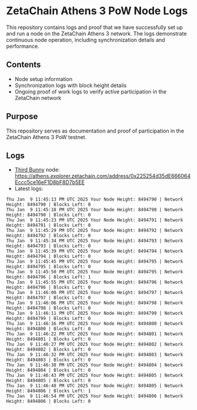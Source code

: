 # ZetaChain Athens 3 PoW Node Logs
This repository contains logs and proof that we have successfully set up and run a node on the ZetaChain Athens 3 network. The logs demonstrate continuous node operation, including synchronization details and performance.

## Contents
- Node setup information
- Synchronization logs with block height details
- Ongoing proof of work logs to verify active participation in the ZetaChain network

## Purpose
This repository serves as documentation and proof of participation in the ZetaChain Athens 3 PoW testnet.

## Logs

- [Third Bunny](https://thirdbunny.xyz/) node: https://athens.explorer.zetachain.com/address/0x225254d35dE666064Eccc5ce16eF1D8bF8D7b5EE
- Latest logs:
```
Thu Jan  9 11:45:13 PM UTC 2025 Your Node Height: 8494790 | Network Height: 8494790 | Blocks Left: 0
Thu Jan  9 11:45:18 PM UTC 2025 Your Node Height: 8494790 | Network Height: 8494790 | Blocks Left: 0
Thu Jan  9 11:45:23 PM UTC 2025 Your Node Height: 8494791 | Network Height: 8494791 | Blocks Left: 0
Thu Jan  9 11:45:29 PM UTC 2025 Your Node Height: 8494792 | Network Height: 8494792 | Blocks Left: 0
Thu Jan  9 11:45:34 PM UTC 2025 Your Node Height: 8494793 | Network Height: 8494793 | Blocks Left: 0
Thu Jan  9 11:45:39 PM UTC 2025 Your Node Height: 8494794 | Network Height: 8494794 | Blocks Left: 0
Thu Jan  9 11:45:45 PM UTC 2025 Your Node Height: 8494795 | Network Height: 8494795 | Blocks Left: 0
Thu Jan  9 11:45:50 PM UTC 2025 Your Node Height: 8494795 | Network Height: 8494796 | Blocks Left: 1
Thu Jan  9 11:45:55 PM UTC 2025 Your Node Height: 8494796 | Network Height: 8494796 | Blocks Left: 0
Thu Jan  9 11:46:00 PM UTC 2025 Your Node Height: 8494797 | Network Height: 8494797 | Blocks Left: 0
Thu Jan  9 11:46:06 PM UTC 2025 Your Node Height: 8494798 | Network Height: 8494798 | Blocks Left: 0
Thu Jan  9 11:46:11 PM UTC 2025 Your Node Height: 8494799 | Network Height: 8494799 | Blocks Left: 0
Thu Jan  9 11:46:16 PM UTC 2025 Your Node Height: 8494800 | Network Height: 8494800 | Blocks Left: 0
Thu Jan  9 11:46:22 PM UTC 2025 Your Node Height: 8494801 | Network Height: 8494801 | Blocks Left: 0
Thu Jan  9 11:46:27 PM UTC 2025 Your Node Height: 8494802 | Network Height: 8494802 | Blocks Left: 0
Thu Jan  9 11:46:32 PM UTC 2025 Your Node Height: 8494803 | Network Height: 8494803 | Blocks Left: 0
Thu Jan  9 11:46:38 PM UTC 2025 Your Node Height: 8494804 | Network Height: 8494804 | Blocks Left: 0
Thu Jan  9 11:46:43 PM UTC 2025 Your Node Height: 8494805 | Network Height: 8494805 | Blocks Left: 0
Thu Jan  9 11:46:48 PM UTC 2025 Your Node Height: 8494805 | Network Height: 8494806 | Blocks Left: 1
Thu Jan  9 11:46:54 PM UTC 2025 Your Node Height: 8494806 | Network Height: 8494806 | Blocks Left: 0
```
